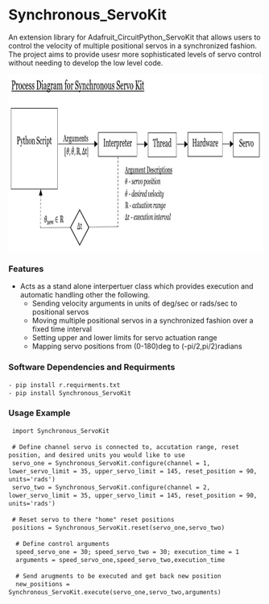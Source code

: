 # Synchronous_ServoKit
An extension library for Adafruit_CircuitPython_ServoKit that allows users to control the velocity of multiple positional servos in a synchronized fashion. The project aims to provide usesr more sophisticated levels of servo control without needing to develop the low level code. 

<p align="center">
<img src="https://github.com/Jesse-Redford/Synchronous_ServoKit/blob/master/Process_Diagram_Synchronous_ServoKit.PNG" width="750" height="350"> 
</p>

### Features
- Acts as a stand alone interpertuer class which provides execution and automatic handling other the following. 
  - Sending velocity arguments in units of deg/sec or rads/sec to positional servos 
  - Moving multiple positional servos in a synchronized fashion over a fixed time interval
  - Setting upper and lower limits for servo actuation range 
  - Mapping servo positions from (0-180)deg to (-pi/2,pi/2)radians
  
### Software Dependencies and Requirments
    - pip install r.requirments.txt
    - pip install Synchronous_ServoKit


### Usage Example

     import Synchronous_ServoKit
  
     # Define channel servo is connected to, accutation range, reset position, and desired units you would like to use 
     servo_one = Synchronous_ServoKit.configure(channel = 1, lower_servo_limit = 35, upper_servo_limit = 145, reset_position = 90, units='rads')
     servo_two = Synchronous_ServoKit.configure(channel = 2, lower_servo_limit = 35, upper_servo_limit = 145, reset_position = 90, units='rads')
  
     # Reset servo to there "home" reset positions
     positions = Synchronous_ServoKit.reset(servo_one,servo_two) 
  
      # Define control arguments 
      speed_servo_one = 30; speed_servo_two = 30; execution_time = 1 
      arguments = speed_servo_one,speed_servo_two,execution_time
  
      # Send arugments to be executed and get back new position 
      new_positions = Synchronous_ServoKit.execute(servo_one,servo_two,arguments)
      
   

  
  
  
  
